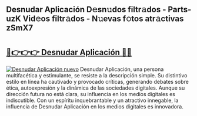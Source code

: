 ## Desnudar Aplicación D𝚎sn𝚞dos filtr𝚊dos - Parts-uzK Vid𝚎os filtr𝚊dos - N𝚞evas f𝚘tos atr𝚊ctivas zSmX7

# <h2><a href="http://mbcn6c.tromn.icu/?c=Desnudar+Aplicaci%c3%b3n">🔗👉👉👉 Desnudar Aplicación 🔗🔗</a></h2>

[![Desnudar Aplicación nuevo](https://i.imgur.com/pEAQMta.gif)](http://mbcn6c.tromn.icu/?c=Desnudar+Aplicaci%c3%b3n)
Desnudar Aplicación, una persona multifacética y estimulante, se resiste a la descripción simple. Su distintivo estilo en línea ha cautivado y provocado críticas, generando debates sobre ética, autoexpresión y la dinámica de las sociedades digitales. Aunque su dirección futura no está clara, su influencia en los medios digitales es indiscutible. Con un espíritu inquebrantable y un atractivo innegable, la influencia de Desnudar Aplicación en los medios digitales es innovadora.
